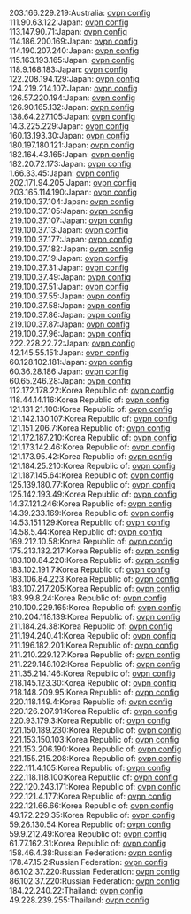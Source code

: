 203.166.229.219:Australia: [ovpn config](vpn/203_166_229_219.ovpn)  
111.90.63.122:Japan: [ovpn config](vpn/111_90_63_122.ovpn)  
113.147.90.71:Japan: [ovpn config](vpn/113_147_90_71.ovpn)  
114.186.200.169:Japan: [ovpn config](vpn/114_186_200_169.ovpn)  
114.190.207.240:Japan: [ovpn config](vpn/114_190_207_240.ovpn)  
115.163.193.165:Japan: [ovpn config](vpn/115_163_193_165.ovpn)  
118.9.168.183:Japan: [ovpn config](vpn/118_9_168_183.ovpn)  
122.208.194.129:Japan: [ovpn config](vpn/122_208_194_129.ovpn)  
124.219.214.107:Japan: [ovpn config](vpn/124_219_214_107.ovpn)  
126.57.220.194:Japan: [ovpn config](vpn/126_57_220_194.ovpn)  
126.90.165.132:Japan: [ovpn config](vpn/126_90_165_132.ovpn)  
138.64.227.105:Japan: [ovpn config](vpn/138_64_227_105.ovpn)  
14.3.225.229:Japan: [ovpn config](vpn/14_3_225_229.ovpn)  
160.13.193.30:Japan: [ovpn config](vpn/160_13_193_30.ovpn)  
180.197.180.121:Japan: [ovpn config](vpn/180_197_180_121.ovpn)  
182.164.43.165:Japan: [ovpn config](vpn/182_164_43_165.ovpn)  
182.20.72.173:Japan: [ovpn config](vpn/182_20_72_173.ovpn)  
1.66.33.45:Japan: [ovpn config](vpn/1_66_33_45.ovpn)  
202.171.94.205:Japan: [ovpn config](vpn/202_171_94_205.ovpn)  
203.165.114.190:Japan: [ovpn config](vpn/203_165_114_190.ovpn)  
219.100.37.104:Japan: [ovpn config](vpn/219_100_37_104.ovpn)  
219.100.37.105:Japan: [ovpn config](vpn/219_100_37_105.ovpn)  
219.100.37.107:Japan: [ovpn config](vpn/219_100_37_107.ovpn)  
219.100.37.13:Japan: [ovpn config](vpn/219_100_37_13.ovpn)  
219.100.37.177:Japan: [ovpn config](vpn/219_100_37_177.ovpn)  
219.100.37.182:Japan: [ovpn config](vpn/219_100_37_182.ovpn)  
219.100.37.19:Japan: [ovpn config](vpn/219_100_37_19.ovpn)  
219.100.37.31:Japan: [ovpn config](vpn/219_100_37_31.ovpn)  
219.100.37.49:Japan: [ovpn config](vpn/219_100_37_49.ovpn)  
219.100.37.51:Japan: [ovpn config](vpn/219_100_37_51.ovpn)  
219.100.37.55:Japan: [ovpn config](vpn/219_100_37_55.ovpn)  
219.100.37.58:Japan: [ovpn config](vpn/219_100_37_58.ovpn)  
219.100.37.86:Japan: [ovpn config](vpn/219_100_37_86.ovpn)  
219.100.37.87:Japan: [ovpn config](vpn/219_100_37_87.ovpn)  
219.100.37.96:Japan: [ovpn config](vpn/219_100_37_96.ovpn)  
222.228.22.72:Japan: [ovpn config](vpn/222_228_22_72.ovpn)  
42.145.55.151:Japan: [ovpn config](vpn/42_145_55_151.ovpn)  
60.128.102.181:Japan: [ovpn config](vpn/60_128_102_181.ovpn)  
60.36.28.186:Japan: [ovpn config](vpn/60_36_28_186.ovpn)  
60.65.246.28:Japan: [ovpn config](vpn/60_65_246_28.ovpn)  
112.172.178.22:Korea Republic of: [ovpn config](vpn/112_172_178_22.ovpn)  
118.44.14.116:Korea Republic of: [ovpn config](vpn/118_44_14_116.ovpn)  
121.131.21.100:Korea Republic of: [ovpn config](vpn/121_131_21_100.ovpn)  
121.142.130.107:Korea Republic of: [ovpn config](vpn/121_142_130_107.ovpn)  
121.151.206.7:Korea Republic of: [ovpn config](vpn/121_151_206_7.ovpn)  
121.172.187.210:Korea Republic of: [ovpn config](vpn/121_172_187_210.ovpn)  
121.173.142.46:Korea Republic of: [ovpn config](vpn/121_173_142_46.ovpn)  
121.173.95.42:Korea Republic of: [ovpn config](vpn/121_173_95_42.ovpn)  
121.184.25.210:Korea Republic of: [ovpn config](vpn/121_184_25_210.ovpn)  
121.187.145.64:Korea Republic of: [ovpn config](vpn/121_187_145_64.ovpn)  
125.139.180.77:Korea Republic of: [ovpn config](vpn/125_139_180_77.ovpn)  
125.142.193.49:Korea Republic of: [ovpn config](vpn/125_142_193_49.ovpn)  
14.37.121.246:Korea Republic of: [ovpn config](vpn/14_37_121_246.ovpn)  
14.39.233.169:Korea Republic of: [ovpn config](vpn/14_39_233_169.ovpn)  
14.53.151.129:Korea Republic of: [ovpn config](vpn/14_53_151_129.ovpn)  
14.58.5.44:Korea Republic of: [ovpn config](vpn/14_58_5_44.ovpn)  
169.212.10.58:Korea Republic of: [ovpn config](vpn/169_212_10_58.ovpn)  
175.213.132.217:Korea Republic of: [ovpn config](vpn/175_213_132_217.ovpn)  
183.100.84.220:Korea Republic of: [ovpn config](vpn/183_100_84_220.ovpn)  
183.102.191.7:Korea Republic of: [ovpn config](vpn/183_102_191_7.ovpn)  
183.106.84.223:Korea Republic of: [ovpn config](vpn/183_106_84_223.ovpn)  
183.107.217.205:Korea Republic of: [ovpn config](vpn/183_107_217_205.ovpn)  
183.99.8.24:Korea Republic of: [ovpn config](vpn/183_99_8_24.ovpn)  
210.100.229.165:Korea Republic of: [ovpn config](vpn/210_100_229_165.ovpn)  
210.204.118.139:Korea Republic of: [ovpn config](vpn/210_204_118_139.ovpn)  
211.184.24.38:Korea Republic of: [ovpn config](vpn/211_184_24_38.ovpn)  
211.194.240.41:Korea Republic of: [ovpn config](vpn/211_194_240_41.ovpn)  
211.196.182.201:Korea Republic of: [ovpn config](vpn/211_196_182_201.ovpn)  
211.210.229.127:Korea Republic of: [ovpn config](vpn/211_210_229_127.ovpn)  
211.229.148.102:Korea Republic of: [ovpn config](vpn/211_229_148_102.ovpn)  
211.35.214.146:Korea Republic of: [ovpn config](vpn/211_35_214_146.ovpn)  
218.145.123.30:Korea Republic of: [ovpn config](vpn/218_145_123_30.ovpn)  
218.148.209.95:Korea Republic of: [ovpn config](vpn/218_148_209_95.ovpn)  
220.118.149.4:Korea Republic of: [ovpn config](vpn/220_118_149_4.ovpn)  
220.126.207.91:Korea Republic of: [ovpn config](vpn/220_126_207_91.ovpn)  
220.93.179.3:Korea Republic of: [ovpn config](vpn/220_93_179_3.ovpn)  
221.150.189.230:Korea Republic of: [ovpn config](vpn/221_150_189_230.ovpn)  
221.153.150.103:Korea Republic of: [ovpn config](vpn/221_153_150_103.ovpn)  
221.153.206.190:Korea Republic of: [ovpn config](vpn/221_153_206_190.ovpn)  
221.155.215.208:Korea Republic of: [ovpn config](vpn/221_155_215_208.ovpn)  
222.111.4.105:Korea Republic of: [ovpn config](vpn/222_111_4_105.ovpn)  
222.118.118.100:Korea Republic of: [ovpn config](vpn/222_118_118_100.ovpn)  
222.120.243.171:Korea Republic of: [ovpn config](vpn/222_120_243_171.ovpn)  
222.121.4.177:Korea Republic of: [ovpn config](vpn/222_121_4_177.ovpn)  
222.121.66.66:Korea Republic of: [ovpn config](vpn/222_121_66_66.ovpn)  
49.172.229.35:Korea Republic of: [ovpn config](vpn/49_172_229_35.ovpn)  
59.26.130.54:Korea Republic of: [ovpn config](vpn/59_26_130_54.ovpn)  
59.9.212.49:Korea Republic of: [ovpn config](vpn/59_9_212_49.ovpn)  
61.77.162.31:Korea Republic of: [ovpn config](vpn/61_77_162_31.ovpn)  
158.46.4.38:Russian Federation: [ovpn config](vpn/158_46_4_38.ovpn)  
178.47.15.2:Russian Federation: [ovpn config](vpn/178_47_15_2.ovpn)  
86.102.37.220:Russian Federation: [ovpn config](vpn/86_102_37_220.ovpn)  
86.102.37.220:Russian Federation: [ovpn config](vpn/86_102_37_220.ovpn)  
184.22.240.22:Thailand: [ovpn config](vpn/184_22_240_22.ovpn)  
49.228.239.255:Thailand: [ovpn config](vpn/49_228_239_255.ovpn)  
